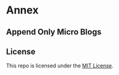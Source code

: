 # Annex

## Append Only Micro Blogs

## License

This repo is licensed under the [MIT License](LICENSE).
